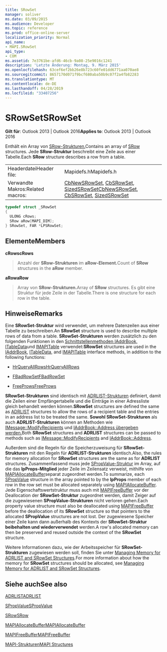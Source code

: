 ```yaml
---
title: SRowSet
manager: soliver
ms.date: 03/09/2015
ms.audience: Developer
ms.topic: reference
ms.prod: office-online-server
localization_priority: Normal
api_name:
- MAPI.SRowSet
api_type:
- COM
ms.assetid: 7e3761be-afd6-46cb-9a08-25e9016c1241
description: 'Letzte Änderung: Montag, 9. März 2015'
ms.openlocfilehash: 63cef6ef2bb26e8b723c60fe01dd6771aa070ae8
ms.sourcegitcommit: 8657170d071f9bcf680aba50b9c07f2a4fb82283
ms.translationtype: MT
ms.contentlocale: de-DE
ms.lasthandoff: 04/28/2019
ms.locfileid: "33407256"
---
```

# <a name="srowset"></a><span data-ttu-id="93275-103">SRowSet</span><span class="sxs-lookup"><span data-stu-id="93275-103">SRowSet</span></span>

  
  
<span data-ttu-id="93275-104">**Gilt für**: Outlook 2013 | Outlook 2016</span><span class="sxs-lookup"><span data-stu-id="93275-104">**Applies to**: Outlook 2013 | Outlook 2016</span></span> 
  
<span data-ttu-id="93275-105">Enthält ein Array von [SRow-Strukturen.](srow.md)</span><span class="sxs-lookup"><span data-stu-id="93275-105">Contains an array of [SRow](srow.md) structures.</span></span> <span data-ttu-id="93275-106">Jede **SRow-Struktur** beschreibt eine Zeile aus einer Tabelle.</span><span class="sxs-lookup"><span data-stu-id="93275-106">Each **SRow** structure describes a row from a table.</span></span> 
  
|||
|:-----|:-----|
|<span data-ttu-id="93275-107">Headerdatei</span><span class="sxs-lookup"><span data-stu-id="93275-107">Header file:</span></span>  <br/> |<span data-ttu-id="93275-108">Mapidefs.h</span><span class="sxs-lookup"><span data-stu-id="93275-108">Mapidefs.h</span></span>  <br/> |
|<span data-ttu-id="93275-109">Verwandte Makros:</span><span class="sxs-lookup"><span data-stu-id="93275-109">Related macros:</span></span>  <br/> |<span data-ttu-id="93275-110">[CbNewSRowSet](cbnewsrowset.md), [CbSRowSet](cbsrowset.md), [SizedSRowSet](sizedsrowset.md)</span><span class="sxs-lookup"><span data-stu-id="93275-110">[CbNewSRowSet](cbnewsrowset.md), [CbSRowSet](cbsrowset.md), [SizedSRowSet](sizedsrowset.md)</span></span> <br/> |
   
```cpp
typedef struct _SRowSet
{
  ULONG cRows;
  SRow aRow[MAPI_DIM];
} SRowSet, FAR *LPSRowSet;

```

## <a name="members"></a><span data-ttu-id="93275-111">Elemente</span><span class="sxs-lookup"><span data-stu-id="93275-111">Members</span></span>

 <span data-ttu-id="93275-112">**cRows**</span><span class="sxs-lookup"><span data-stu-id="93275-112">**cRows**</span></span>
  
> <span data-ttu-id="93275-113">Anzahl der **SRow-Strukturen** im **aRow-Element.**</span><span class="sxs-lookup"><span data-stu-id="93275-113">Count of **SRow** structures in the **aRow** member.</span></span> 
    
 <span data-ttu-id="93275-114">**aRow**</span><span class="sxs-lookup"><span data-stu-id="93275-114">**aRow**</span></span>
  
> <span data-ttu-id="93275-115">Array von **SRow-Strukturen.**</span><span class="sxs-lookup"><span data-stu-id="93275-115">Array of **SRow** structures.</span></span> <span data-ttu-id="93275-116">Es gibt eine Struktur für jede Zeile in der Tabelle.</span><span class="sxs-lookup"><span data-stu-id="93275-116">There is one structure for each row in the table.</span></span> 
    
## <a name="remarks"></a><span data-ttu-id="93275-117">Hinweise</span><span class="sxs-lookup"><span data-stu-id="93275-117">Remarks</span></span>

<span data-ttu-id="93275-118">Eine **SRowSet-Struktur** wird verwendet, um mehrere Datenzeilen aus einer Tabelle zu beschreiben.</span><span class="sxs-lookup"><span data-stu-id="93275-118">An **SRowSet** structure is used to describe multiple rows of data from a table.</span></span> <span data-ttu-id="93275-119">**SRowSet-Strukturen** werden zusätzlich zu den folgenden Funktionen in den [Schnittstellenmethoden IAddrBook,](iaddrbookimapiprop.md) [ITableData](itabledataiunknown.md)und [IMAPITable](imapitableiunknown.md) verwendet:</span><span class="sxs-lookup"><span data-stu-id="93275-119">**SRowSet** structures are used in the [IAddrBook](iaddrbookimapiprop.md), [ITableData](itabledataiunknown.md), and [IMAPITable](imapitableiunknown.md) interface methods, in addition to the following functions:</span></span> 
  
- [<span data-ttu-id="93275-120">HrQueryAllRows</span><span class="sxs-lookup"><span data-stu-id="93275-120">HrQueryAllRows</span></span>](hrqueryallrows.md)
    
- [<span data-ttu-id="93275-121">FBadRowSet</span><span class="sxs-lookup"><span data-stu-id="93275-121">FBadRowSet</span></span>](fbadrowset.md)
    
- [<span data-ttu-id="93275-122">FreeProws</span><span class="sxs-lookup"><span data-stu-id="93275-122">FreeProws</span></span>](freeprows.md)
    
 <span data-ttu-id="93275-123">**SRowSet-Strukturen** sind identisch mit [ADRLIST-Strukturen](adrlist.md) definiert, damit die Zeilen einer Empfängertabelle und die Einträge in einer Adressliste gleich behandelt werden können.</span><span class="sxs-lookup"><span data-stu-id="93275-123">**SRowSet** structures are defined the same as [ADRLIST](adrlist.md) structures to allow the rows of a recipient table and the entries in an address list to be treated the same.</span></span> <span data-ttu-id="93275-124">**Sowohl SRowSet-Strukturen** als auch **ADRLIST-Strukturen** können an Methoden wie [IMessage::ModifyRecipients](imessage-modifyrecipients.md) und [IAddrBook::Address übergeben werden.](iaddrbook-address.md)</span><span class="sxs-lookup"><span data-stu-id="93275-124">Both **SRowSet** structures and **ADRLIST** structures can be passed to methods such as [IMessage::ModifyRecipients](imessage-modifyrecipients.md) and [IAddrBook::Address](iaddrbook-address.md).</span></span> 
  
<span data-ttu-id="93275-125">Außerdem sind die Regeln für die Speicherzuweisung für **SRowSet-Strukturen** mit den Regeln für **ADRLIST-Strukturen** identisch.</span><span class="sxs-lookup"><span data-stu-id="93275-125">Also, the rules for memory allocation for **SRowSet** structures are the same as for **ADRLIST** structures.</span></span> <span data-ttu-id="93275-126">Zusammenfassend muss jede [SPropValue-Struktur](spropvalue.md) im Array, auf die das **lpProps-Mitglied** jeder Zeile im Zeilensatz verweist, mithilfe von [MAPIAllocateBuffer](mapiallocatebuffer.md)separat zugeordnet werden.</span><span class="sxs-lookup"><span data-stu-id="93275-126">To summarize, each [SPropValue](spropvalue.md) structure in the array pointed to by the **lpProps** member of each row in the row set must be allocated separately using [MAPIAllocateBuffer](mapiallocatebuffer.md).</span></span> <span data-ttu-id="93275-127">Jede Eigenschaftswertstruktur muss auch mit [MAPIFreeBuffer](mapifreebuffer.md) vor der Deallocation der **SRowSet-Struktur** zugeordnet werden, damit Zeiger auf die zugewiesenen **SPropValue-Strukturen** nicht verloren gehen.</span><span class="sxs-lookup"><span data-stu-id="93275-127">Each property value structure must also be deallocated using [MAPIFreeBuffer](mapifreebuffer.md) before the deallocation of its **SRowSet** structure so that pointers to the allocated **SPropValue** structures are not lost.</span></span> <span data-ttu-id="93275-128">Der zugewiesene Speicher einer Zeile kann dann außerhalb des Kontexts der **SRowSet-Struktur beibehalten und wiederverwendet** werden.</span><span class="sxs-lookup"><span data-stu-id="93275-128">A row's allocated memory can then be preserved and reused outside the context of the **SRowSet** structure.</span></span> 
  
<span data-ttu-id="93275-129">Weitere Informationen dazu, wie der Arbeitsspeicher für **SRowSet-Strukturen** zugewiesen werden soll, finden Sie unter [Managing Memory for ADRLIST and SRowSet Structures](managing-memory-for-adrlist-and-srowset-structures.md).</span><span class="sxs-lookup"><span data-stu-id="93275-129">For more information about how the memory for **SRowSet** structures should be allocated, see [Managing Memory for ADRLIST and SRowSet Structures](managing-memory-for-adrlist-and-srowset-structures.md).</span></span> 
  
## <a name="see-also"></a><span data-ttu-id="93275-130">Siehe auch</span><span class="sxs-lookup"><span data-stu-id="93275-130">See also</span></span>



[<span data-ttu-id="93275-131">ADRLIST</span><span class="sxs-lookup"><span data-stu-id="93275-131">ADRLIST</span></span>](adrlist.md)
  
[<span data-ttu-id="93275-132">SPropValue</span><span class="sxs-lookup"><span data-stu-id="93275-132">SPropValue</span></span>](spropvalue.md)
  
[<span data-ttu-id="93275-133">SRow</span><span class="sxs-lookup"><span data-stu-id="93275-133">SRow</span></span>](srow.md)
  
[<span data-ttu-id="93275-134">MAPIAllocateBuffer</span><span class="sxs-lookup"><span data-stu-id="93275-134">MAPIAllocateBuffer</span></span>](mapiallocatebuffer.md)
  
[<span data-ttu-id="93275-135">MAPIFreeBuffer</span><span class="sxs-lookup"><span data-stu-id="93275-135">MAPIFreeBuffer</span></span>](mapifreebuffer.md)


[<span data-ttu-id="93275-136">MAPI-Strukturen</span><span class="sxs-lookup"><span data-stu-id="93275-136">MAPI Structures</span></span>](mapi-structures.md)

